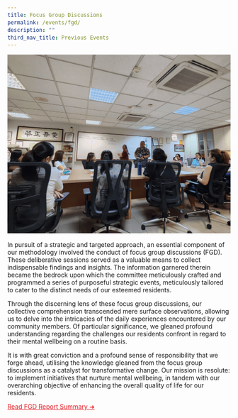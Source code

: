 ```yaml
---
title: Focus Group Discussions
permalink: /events/fgd/
description: ""
third_nav_title: Previous Events
---
```

![](/images/fgd%20gif.gif)

In pursuit of a strategic and targeted approach, an essential component of our methodology involved the conduct of focus group discussions (FGD). These deliberative sessions served as a valuable means to collect indispensable findings and insights. The information garnered therein became the bedrock upon which the committee meticulously crafted and programmed a series of purposeful strategic events, meticulously tailored to cater to the distinct needs of our esteemed residents.

Through the discerning lens of these focus group discussions, our collective comprehension transcended mere surface observations, allowing us to delve into the intricacies of the daily experiences encountered by our community members. Of particular significance, we gleaned profound understanding regarding the challenges our residents confront in regard to their mental wellbeing on a routine basis.

It is with great conviction and a profound sense of responsibility that we forge ahead, utilising the knowledge gleaned from the focus group discussions as a catalyst for transformative change. Our mission is resolute: to implement initiatives that nurture mental wellbeing, in tandem with our overarching objective of enhancing the overall quality of life for our residents.

<a style="color: #e41b23 !important;" href="https://zhenghua.pa.gov.sg/files/fgd report summary.pdf">Read FGD Report Summary ➜</a>